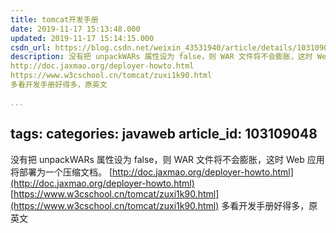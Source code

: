 ```yaml
---
title: tomcat开发手册
date: 2019-11-17 15:13:48.000
updated: 2019-11-17 15:14:15.000
csdn_url: https://blog.csdn.net/weixin_43531940/article/details/103109048
description: 没有把 unpackWARs 属性设为 false，则 WAR 文件将不会膨胀，这时 Web 应用将部署为一个压缩文档。
http://doc.jaxmao.org/deployer-howto.html
https://www.w3cschool.cn/tomcat/zuxi1k90.html
多看开发手册好得多，原英文

...
```

tags: 
categories: javaweb
article_id: 103109048
---
﻿没有把 unpackWARs 属性设为 false，则 WAR 文件将不会膨胀，这时 Web 应用将部署为一个压缩文档。
[http://doc.jaxmao.org/deployer-howto.html](http://doc.jaxmao.org/deployer-howto.html)
[https://www.w3cschool.cn/tomcat/zuxi1k90.html](https://www.w3cschool.cn/tomcat/zuxi1k90.html)
多看开发手册好得多，原英文

